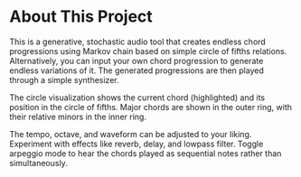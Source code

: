 # About This Project

This is a generative, stochastic audio tool that creates endless chord progressions using Markov chain based on simple circle of fifths relations. Alternatively, you can input your own chord progression to generate endless variations of it. The generated progressions are then played through a simple synthesizer.

The circle visualization shows the current chord (highlighted) and its position in the circle of fifths. Major chords are shown in the outer ring, with their relative minors in the inner ring.

The tempo, octave, and waveform can be adjusted to your liking. Experiment with effects like reverb, delay, and lowpass filter. Toggle arpeggio mode to hear the chords played as sequential notes rather than simultaneously. 
